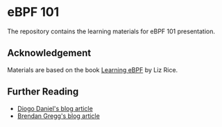 # eBPF 101

The repository contains the learning materials for eBPF 101 presentation.

## Acknowledgement

Materials are based on the book [Learning eBPF](https://isovalent.com/books/learning-ebpf/1098135121) by Liz Rice.


## Further Reading
- [Diogo Daniel's blog article](https://diogodanielsoaresferreira.github.io/ebpf/)
- [Brendan Gregg's blog article](http://www.brendangregg.com/blog/2019-01-01/learn-ebpf-tracing.html)